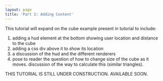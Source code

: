 ```yaml
---
layout: page
title: 'Part 2: Adding Content'
---
```

This tutorial will expand on the cube example present in tutorial to include:

1. adding a hud element at the bottom showing user location and distance to the cube 
2. adding a css div above it to show its location
3. a discussion of the hud and the different renderers
4. pose to reader the question of how to change size of the cube as it moves. discussion of the way to calculate this (similar triangles). 



THIS TUTORIAL IS STILL UNDER CONSTRUCTION. AVAILABLE SOON.

<!---

Revisit in detail the ideas of argon frames-of-reference in geospatial coordinates, vs local 3D coordinates.

Want to spend a bit of time here talking about DOM repair, since we have a dynamic DIV, and how we want to be very careful.  Everything driven by the "reality".


## Dynamic Cube

In this tutorial we expand on the example in [Tutorial 1(Geolocated Cube)]({{ site.baseurl }}tutorial/part1) by adding information above the cube itself and at the bottom of the screen (in a so-called HUD element, which is rendered in the 2D plane of the screen itself). These elements show you how Argon uses different renderers to combine WebGL with CSS.

**Demo/needed files**
Download [Argon4](https://itunes.apple.com/us/app/argon4/id944297993?ls=1&mt=8) on your phone (if you haven't already done this) and [try Dynamic Cube](argon4://tutorials.argonjs.io/code/tutorial/part2)

If you download the zip of the example for this tutorial, you will find the follow files:

* index.html (the launch file, whichimports the needed js frameworks and calls app.js),
* app.js (holding the developer's code),
* app.ts (the typescript version of the code, explained below), 
* a resources folder including:
* argon.umd.js (containing the argon javascript framework), 
* three.js.min (a 3D graphcs framework) and other frameworks,
* a textures folder containing box.png (a texture used in the example)

These are all the assets you need to serve Dynamic Cube. If you upload the tutorial1 folder to your own server, then you can serve the example to any Argon4 browser on a iPhone or iPad. 

### The launch file (index.html)

The launch file has the same structure as in Tutorial 1. 

{% highlight html %}
<html>
  <meta name="viewport" content="width=device-width, initial-scale=1.0, maximum-scale=1.0, user-scalable=0" />
  <head>
    <title>Tutorial 2 - Simple Argon Application</title>
    <script src="./resources/lib/three/three.min.js"></script>
    <script src="./resources/lib/argon.umd.js"></script>
  </head>
  <body>
    <div id="argon"></div>
    <script src="./app.js"></script>   
  </body>

</html>
{% endhighlight %}

As in Tutorial 1, a separate file, app.js (the Typescript version is app.ts), contains the application code. 

### The application code (Typescript and Javascript)

The code below is similar to Tutorial 1. The extra code creates the css div element above the cube indicating location and the the element at the bottom of the screen. 

{% include code_highlight.html
tscode='
var boxGeoObject = new THREE.Object3D;
'
jscode='
var boxGeoObject = new THREE.Object3D;
'
%}


### Please continue to [Tutorial 3 (Stereo Mode)]({{ site.baseurl }}tutorial/part3).

### For more details about the methods discussed above, please refer to [Argonjs documentation](http://argonjs.io/argon/index.html)
-->